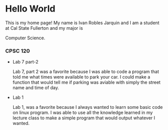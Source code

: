 # Hello World

This is my home page! My name is Ivan Robles Jarquin and I am a student at Cal State Fullerton and my major is 

Computer Science.

### CPSC 120

* Lab 7 part-2

    Lab 7, part 2 was a favorite because I was able to code a program that told me what times were available to park your car. I could make a function that would tell me if parking was aviable with simply the street name and time of day.

* Lab 1

    Lab 1, was a favorite because I always wanted to learn some basic code on linux program. I was able to use all the knowledge learned in my lecture class to make a simple program that would output whatever I wanted.